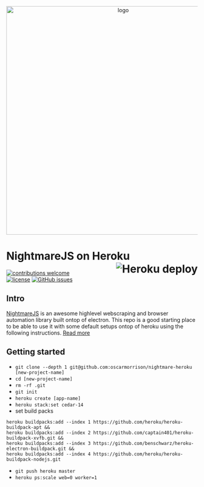 <p align="center">
  <img src="https://user-images.githubusercontent.com/1651212/27013967-6cbd6b8a-4ebc-11e7-9cd8-e5d0fcb01440.png" alt="logo" width="600px" />
 </p>


# NightmareJS on Heroku <a href="https://heroku.com/deploy" target="_blank"><img src="https://www.herokucdn.com/deploy/button.svg" alt="Heroku deploy" align="right"></a>

[![contributions welcome](https://img.shields.io/badge/contributions-welcome-brightgreen.svg?style=flat)](https://github.com/oscarmorrison/nightmare-heroku/issues)  
[![license](https://img.shields.io/github/license/mashape/apistatus.svg?style=plastic)](https://github.com/oscarmorrison/nightmare-heroku/blob/master/LICENSE)  [![GitHub issues](https://img.shields.io/github/issues/oscarmorrison/nightmare-heroku.svg)](https://github.com/oscarmorrison/nightmare-heroku/issues)


## Intro

[NightmareJS](http://www.nightmarejs.org/) is an awesome highlevel webscraping and browser automation library built ontop of electron. This repo is a good starting place to be able to use it with some default setups ontop of heroku using the following instructions. [Read more](http://blog.oscarmorrison.com/nightmarejs-on-heroku-the-ultimate-scraping-setup/)

## Getting started
- `git clone --depth 1 git@github.com:oscarmorrison/nightmare-heroku [new-project-name]`
- `cd [new-project-name]`
- `rm -rf .git`
- `git init`
- `heroku create [app-name]`
- `heroku stack:set cedar-14`
- set build packs
```
heroku buildpacks:add --index 1 https://github.com/heroku/heroku-buildpack-apt &&
heroku buildpacks:add --index 2 https://github.com/captain401/heroku-buildpack-xvfb.git &&
heroku buildpacks:add --index 3 https://github.com/benschwarz/heroku-electron-buildpack.git &&
heroku buildpacks:add --index 4 https://github.com/heroku/heroku-buildpack-nodejs.git
```
- `git push heroku master`
- `heroku ps:scale web=0 worker=1`
